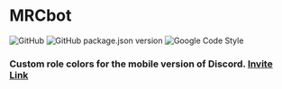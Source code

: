 # MRCbot

![GitHub](https://img.shields.io/github/license/ItsRauf/MRCbot?style=for-the-badge)
![GitHub package.json version](https://img.shields.io/github/package-json/v/ItsRauf/MRCbot?style=for-the-badge)
![Google Code Style](https://img.shields.io/badge/code%20style-google-blueviolet?style=for-the-badge)

### Custom role colors for the mobile version of Discord. [Invite Link](https://discordapp.com/api/oauth2/authorize?client_id=697365470394843157&permissions=268453888&scope=bot)
